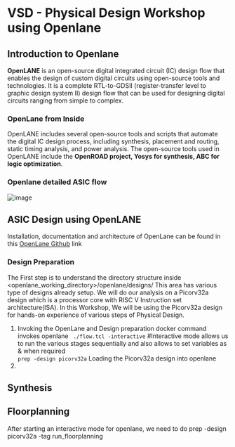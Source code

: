 # VSD - Physical Design Workshop using Openlane

## Introduction to Openlane
**OpenLANE** is an open-source digital integrated circuit (IC) design flow that enables the design of custom digital circuits using open-source tools and technologies. It is a complete RTL-to-GDSII (register-transfer level to graphic design system II) design flow that can be used for designing digital circuits ranging from simple to complex. 

### OpenLane from Inside
OpenLANE includes several open-source tools and scripts that automate the digital IC design process, including synthesis, placement and routing, static timing analysis, and power analysis. The open-source tools used in OpenLANE include the **OpenROAD project, Yosys for synthesis, ABC for logic optimization**.

### **Openlane detailed ASIC flow**
![image](https://user-images.githubusercontent.com/125300415/224268894-44bac0f7-2962-4915-bb65-10a25d2ea8e6.png)


## ASIC Design using OpenLANE
Installation, documentation and architecture of OpenLane can be found in this [OpenLane Github](https://github.com/The-OpenROAD-Project/OpenLane) link
### Design Preparation
The First step is to understand the directory structure inside <openlane_working_directory>/openlane/designs/
This area has various type of designs already setup. We will do our analysis on a Picorv32a design which is a processor core with RISC V Instruction set architecture(ISA).
In this Workshop, We will be using the Picorv32a design for hands-on experience of various steps of Physical Design.

1) Invoking the OpenLane and Design preparation
docker command invokes openlane
``` ./flow.tcl -interactive``` #Interactive mode allows us to run the various stages sequentially and also allows to set variables as & when required        
``` prep -design picorv32a ``` Loading the Picorv32a design into openlane
2)

## Synthesis

## Floorplanning
After starting an interactive mode for openlane, we need to do 
prep -design picorv32a -tag <synthesis run tag name>
run_floorplanning
